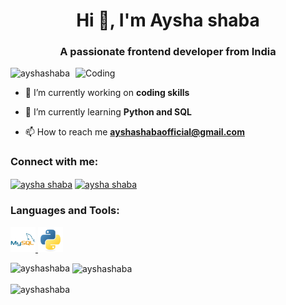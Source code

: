 <h1 align="center">Hi 👋, I'm Aysha shaba</h1>
<h3 align="center">A passionate frontend developer from India</h3>
<img align="right" alt="Coding" width="400" src="https://miro.medium.com/max/1400/1*qdAW1TjCN57h1lbuuzvchg.gif">
<p align="left"> <img src="https://komarev.com/ghpvc/?username=ayshashaba&label=Profile%20views&color=0e75b6&style=flat" alt="ayshashaba" /> </p>

- 🔭 I’m currently working on **coding skills**

- 🌱 I’m currently learning **Python and SQL**

- 📫 How to reach me **ayshashabaofficial@gmail.com**

<h3 align="left">Connect with me:</h3>
<p align="left">
<a href="https://linkedin.com/in/aysha shaba" target="blank"><img align="center" src="https://raw.githubusercontent.com/rahuldkjain/github-profile-readme-generator/master/src/images/icons/Social/linked-in-alt.svg" alt="aysha shaba" height="30" width="40" /></a>
<a href="https://kaggle.com/aysha shaba" target="blank"><img align="center" src="https://raw.githubusercontent.com/rahuldkjain/github-profile-readme-generator/master/src/images/icons/Social/kaggle.svg" alt="aysha shaba" height="30" width="40" /></a>
</p>

<h3 align="left">Languages and Tools:</h3>
<p align="left"> <a href="https://www.mysql.com/" target="_blank" rel="noreferrer"> <img src="https://raw.githubusercontent.com/devicons/devicon/master/icons/mysql/mysql-original-wordmark.svg" alt="mysql" width="40" height="40"/> </a> <a href="https://www.python.org" target="_blank" rel="noreferrer"> <img src="https://raw.githubusercontent.com/devicons/devicon/master/icons/python/python-original.svg" alt="python" width="40" height="40"/> </a> </p>

<p><img align="left" src="https://github-readme-stats.vercel.app/api/top-langs?username=ayshashaba&show_icons=true&locale=en&layout=compact" alt="ayshashaba" /></p>

<p>&nbsp;<img align="center" src="https://github-readme-stats.vercel.app/api?username=ayshashaba&show_icons=true&locale=en" alt="ayshashaba" /></p>

<p><img align="center" src="https://github-readme-streak-stats.herokuapp.com/?user=ayshashaba&" alt="ayshashaba" /></p>
